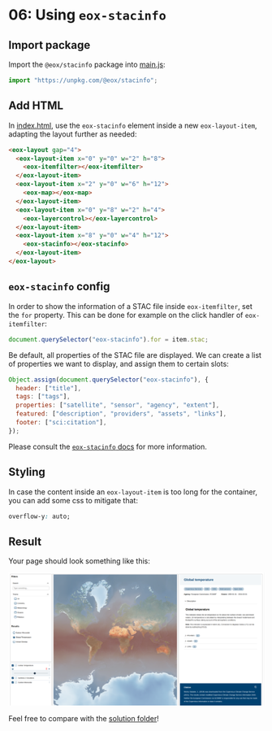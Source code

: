 # 06: Using `eox-stacinfo`

## Import package

Import the `@eox/stacinfo` package into [main.js](./main.js):

```js
import "https://unpkg.com/@eox/stacinfo";
```

## Add HTML

In [index.html](./index.html), use the `eox-stacinfo` element inside a new `eox-layout-item`, adapting the layout further as needed:

```html
<eox-layout gap="4">
  <eox-layout-item x="0" y="0" w="2" h="8">
    <eox-itemfilter></eox-itemfilter>
  </eox-layout-item>
  <eox-layout-item x="2" y="0" w="6" h="12">
    <eox-map></eox-map>
  </eox-layout-item>
  <eox-layout-item x="0" y="8" w="2" h="4">
    <eox-layercontrol></eox-layercontrol>
  </eox-layout-item>
  <eox-layout-item x="8" y="0" w="4" h="12">
    <eox-stacinfo></eox-stacinfo>
  </eox-layout-item>
</eox-layout>
```

## `eox-stacinfo` config

In order to show the information of a STAC file inside `eox-itemfilter`, set the `for` property. This can be done for example on the click handler of `eox-itemfilter`:

```js
document.querySelector("eox-stacinfo").for = item.stac;
```

Be default, all properties of the STAC file are displayed. We can create a list of properties we want to display, and assign them to certain slots:

```js
Object.assign(document.querySelector("eox-stacinfo"), {
  header: ["title"],
  tags: ["tags"],
  properties: ["satellite", "sensor", "agency", "extent"],
  featured: ["description", "providers", "assets", "links"],
  footer: ["sci:citation"],
});
```

Please consult the [`eox-stacinfo` docs](https://eox-a.github.io/EOxElements/?path=/docs/elements-eox-stacinfo--docs) for more information.

## Styling

In case the content inside an `eox-layout-item` is too long for the container, you can add some css to mitigate that:

```css
overflow-y: auto;
```

## Result

Your page should look something like this:

![](../screenshots/06.png)

Feel free to compare with the [solution folder](./solution/)!
